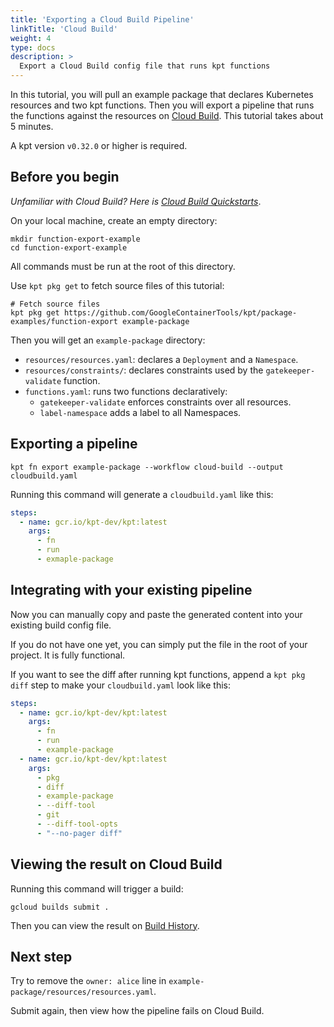 ```yaml
---
title: 'Exporting a Cloud Build Pipeline'
linkTitle: 'Cloud Build'
weight: 4
type: docs
description: >
  Export a Cloud Build config file that runs kpt functions
---
```


In this tutorial, you will pull an example package that declares Kubernetes resources and two kpt functions. Then you will export a pipeline that runs the functions against the resources on [Cloud Build]. This tutorial takes about 5 minutes.


A kpt version `v0.32.0` or higher is required.


## Before you begin

*Unfamiliar with Cloud Build? Here is [Cloud Build Quickstarts]*.

On your local machine, create an empty directory:

```shell script
mkdir function-export-example
cd function-export-example
```


All commands must be run at the root of this directory.


Use `kpt pkg get` to fetch source files of this tutorial:

```shell script
# Fetch source files
kpt pkg get https://github.com/GoogleContainerTools/kpt/package-examples/function-export example-package
```

Then you will get an `example-package` directory:

- `resources/resources.yaml`: declares a `Deployment` and a `Namespace`.
- `resources/constraints/`: declares constraints used by the `gatekeeper-validate` function.
- `functions.yaml`: runs two functions declaratively:
  - `gatekeeper-validate` enforces constraints over all resources.
  - `label-namespace` adds a label to all Namespaces.

## Exporting a pipeline

```shell script
kpt fn export example-package --workflow cloud-build --output cloudbuild.yaml
```

Running this command will generate a `cloudbuild.yaml` like this:

```yaml
steps:
  - name: gcr.io/kpt-dev/kpt:latest
    args:
      - fn
      - run
      - exmaple-package
```

## Integrating with your existing pipeline

Now you can manually copy and paste the generated content into your existing build config file.

If you do not have one yet, you can simply put the file in the root of your project. It is fully functional.

If you want to see the diff after running kpt functions, append a `kpt pkg diff` step to make your `cloudbuild.yaml` look like this:

```yaml
steps:
  - name: gcr.io/kpt-dev/kpt:latest
    args:
      - fn
      - run
      - example-package
  - name: gcr.io/kpt-dev/kpt:latest
    args:
      - pkg
      - diff
      - example-package
      - --diff-tool
      - git
      - --diff-tool-opts
      - "--no-pager diff"
```

## Viewing the result on Cloud Build

Running this command will trigger a build:

```
gcloud builds submit .
```

Then you can view the result on [Build History].

## Next step

Try to remove the `owner: alice` line in `example-package/resources/resources.yaml`.

Submit again, then view how the pipeline fails on Cloud Build.

[Cloud Build]: https://cloud.google.com/cloud-build
[Cloud Build Quickstarts]: https://cloud.google.com/cloud-build/docs/quickstarts
[Build History]: https://console.cloud.google.com/cloud-build/builds

